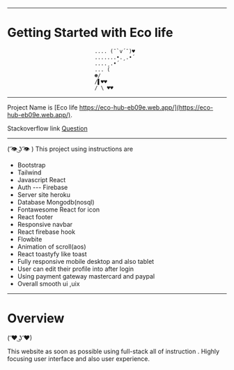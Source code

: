  <hr>

# Getting Started with Eco life

                                .... (¯`v´¯)♥
                                .......•.¸.•´
                                ....¸.•´
                                ... (
                                ☻/
                                /▌♥♥
                                / \ ♥♥

<hr>


 Project Name is  [Eco life https://eco-hub-eb09e.web.app/](https://eco-hub-eb09e.web.app/).

 Stackoverflow link [ Question](https://stackoverflow.com/questions/72066947/react-usestate-useeffect)

 <hr>

( ͡👁️ ͜ʖ ͡👁️ )  This project using instructions are
 
 * Bootstrap
 * Tailwind
 * Javascript React
 * Auth --- Firebase
 * Server site heroku
 * Database Mongodb(nosql)
 * Fontawesome React for icon
 * React footer
 * Responsive navbar
 * React firebase hook
 * Flowbite
 * Animation of scroll(aos)
 * React toastyfy like toast
 * Fully responsive mobile desktop and also tablet
 * User can edit their profile into after login
 * Using payment gateway mastercard and paypal
 * Overall smooth ui ,uix

<hr>

# Overview
( ͡♥ ͜ʖ ͡♥)

This website  as soon as possible  using full-stack all of instruction .
Highly focusing user interface and also user experience.

